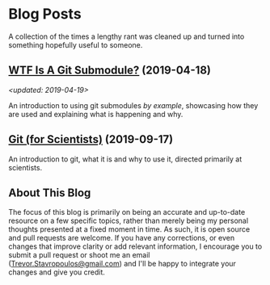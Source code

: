 # Blog Posts

A collection of the times a lengthy rant was cleaned up and turned into something hopefully useful to someone.

## [WTF Is A Git Submodule?](git_submodules.md) (2019-04-18)

_\<updated: 2019-04-19\>_

An introduction to using git submodules *by example*, showcasing how they are used and explaining what is happening and why.

## [Git (for Scientists)](git_for_scientists.md) (2019-09-17)

An introduction to git, what it is and why to use it, directed primarily at scientists.

## About This Blog

The focus of this blog is primarily on being an accurate and up-to-date resource on a few specific topics, rather than merely being my personal thoughts presented at a fixed moment in time.  As such, it is open source and pull requests are welcome.  If you have any corrections, or even changes that improve clarity or add relevant information, I encourage you to submit a pull request or shoot me an email (Trevor.Stavropoulos@gmail.com) and I'll be happy to integrate your changes and give you credit.
